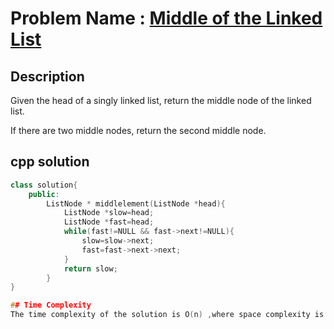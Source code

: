 # Problem Name : [Middle of the Linked List](https://leetcode.com/problems/MiddleoftheLinkedList)

## Description
Given the head of a singly linked list, return the middle node of the linked list.

If there are two middle nodes, return the second middle node.


## cpp solution
```cpp
class solution{
    public:
        ListNode * middlelement(ListNode *head){
            ListNode *slow=head;
            ListNode *fast=head;
            while(fast!=NULL && fast->next!=NULL){
                slow=slow->next;
                fast=fast->next->next;
            }
            return slow;
        }
}

## Time Complexity
The time complexity of the solution is O(n) ,where space complexity is O(1).





